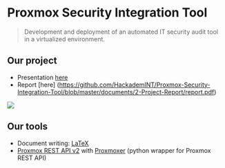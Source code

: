 # Proxmox Security Integration Tool
> Development and deployment of an automated IT security audit tool in a virtualized environment.

## Our project

- Presentation [here](https://github.com/HackademINT/Proxmox-Security-Integration-Tool/blob/master/documents/1-Project-Validation/validation.pdf)
- Report [here] (https://github.com/HackademINT/Proxmox-Security-Integration-Tool/blob/master/documents/2-Project-Report/report.pdf)

![](https://github.com/HackademINT/Proxmox-Security-Integration-Tool/blob/master/documents/0-Ressources/images/schema.png)

## Our tools 
- Document writing: [LaTeX](https://www.latex-project.org/)
- [Proxmox REST API v2](https://pve.proxmox.com/pve-docs/api-viewer/) with [Proxmoxer](https://github.com/swayf/proxmoxer) (python wrapper for Proxmox REST API)
